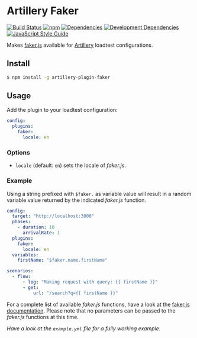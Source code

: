 # Artillery Faker

[![Build Status](https://img.shields.io/github/workflow/status/fabsrc/artillery-plugin-faker/Node.js%20CI/master.svg?style=flat-square)](https://github.com/fabsrc/artillery-plugin-faker/actions?query=workflow%3A%22Node.js+CI%22)
[![npm](https://img.shields.io/npm/v/artillery-plugin-faker.svg?style=flat-square)](https://www.npmjs.com/package/artillery-plugin-faker)
[![Dependencies](https://img.shields.io/david/fabsrc/artillery-plugin-faker.svg?style=flat-square)](https://david-dm.org/fabsrc/artillery-plugin-faker)
[![Development Dependencies](https://img.shields.io/david/dev/fabsrc/artillery-plugin-faker.svg?style=flat-square)](https://david-dm.org/fabsrc/artillery-plugin-faker?type=dev)
[![JavaScript Style Guide](https://img.shields.io/badge/code_style-standard-brightgreen.svg?style=flat-square)](https://standardjs.com)

Makes [faker.js](https://github.com/Marak/faker.js) available for [Artillery](https://artillery.io/) loadtest configurations.

## Install

```sh
$ npm install -g artillery-plugin-faker
```

## Usage

Add the plugin to your loadtest configuration:

```yaml
config:
  plugins:
    faker:
      locale: en
```

### Options

- `locale` (default: `en`) sets the locale of _faker.js_.

### Example

Using a string prefixed with `$faker.` as variable value will result in a random variable value returned by the indicated _faker.js_ function.

```yaml
config:
  target: "http://localhost:3000"
  phases:
    - duration: 10
      arrivalRate: 1
  plugins:
    faker:
      locale: en
  variables:
    firstName: "$faker.name.firstName"

scenarios:
  - flow:
      - log: "Making request with query: {{ firstName }}"
      - get:
          url: "/search?q={{ firstName }}"
```

For a complete list of available _faker.js_ functions, have a look at the [faker.js documentation](https://github.com/Marak/faker.js#api-methods). Please note that no parameters can be passed to the _faker.js_ functions at this time.

_Have a look at the `example.yml` file for a fully working example._
